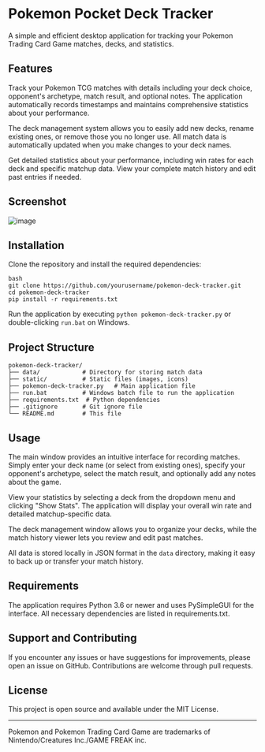 # Pokemon Pocket Deck Tracker

A simple and efficient desktop application for tracking your Pokemon Trading Card Game matches, decks, and statistics.

## Features

Track your Pokemon TCG matches with details including your deck choice, opponent's archetype, match result, and optional notes. The application automatically records timestamps and maintains comprehensive statistics about your performance.

The deck management system allows you to easily add new decks, rename existing ones, or remove those you no longer use. All match data is automatically updated when you make changes to your deck names.

Get detailed statistics about your performance, including win rates for each deck and specific matchup data. View your complete match history and edit past entries if needed.

## Screenshot

![image](https://github.com/user-attachments/assets/3bda64a0-2ed0-46b0-9fdc-f903e25789db)

## Installation

Clone the repository and install the required dependencies:

```
bash
git clone https://github.com/yourusername/pokemon-deck-tracker.git
cd pokemon-deck-tracker
pip install -r requirements.txt
```

Run the application by executing `python pokemon-deck-tracker.py` or double-clicking `run.bat` on Windows.

## Project Structure

```
pokemon-deck-tracker/
├── data/            # Directory for storing match data
├── static/          # Static files (images, icons)
├── pokemon-deck-tracker.py   # Main application file
├── run.bat          # Windows batch file to run the application
├── requirements.txt  # Python dependencies
├── .gitignore       # Git ignore file
└── README.md        # This file
```

## Usage

The main window provides an intuitive interface for recording matches. Simply enter your deck name (or select from existing ones), specify your opponent's archetype, select the match result, and optionally add any notes about the game.

View your statistics by selecting a deck from the dropdown menu and clicking "Show Stats". The application will display your overall win rate and detailed matchup-specific data.

The deck management window allows you to organize your decks, while the match history viewer lets you review and edit past matches.

All data is stored locally in JSON format in the `data` directory, making it easy to back up or transfer your match history.

## Requirements

The application requires Python 3.6 or newer and uses PySimpleGUI for the interface. All necessary dependencies are listed in requirements.txt.

## Support and Contributing

If you encounter any issues or have suggestions for improvements, please open an issue on GitHub. Contributions are welcome through pull requests.

## License

This project is open source and available under the MIT License.

---
Pokemon and Pokemon Trading Card Game are trademarks of Nintendo/Creatures Inc./GAME FREAK inc.

